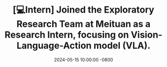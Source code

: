 ---
title: >-  
  **[💻Intern]** Joined the Exploratory Research Team at Meituan as a Research Intern, focusing on Vision-Language-Action model (VLA).
date: 2024-05-15 10:00:00 -0800  
---